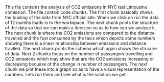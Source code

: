 This file contains the analysis of CO2 emissions in NYC taxi Limousine comission. The file contain code chunks. The first chunk basically shows the loading of the data from NYC official site. When we click on run the data of 12 months loads in to the workspace. The next chunk prints the structure of the data so that we can make a decision so as to how can we analyse it. The next chunk is where the CO2 emissions are compared to the distance travelled and the fuel consumed by the taxis which depicts some numbers showing there is a linear relationship between emissions and distance travlled. The next chunk prints the schema which again shows the strucure of data. Next 2 chunks focus on the number of passangers travelling and CO2 emissions which may show that are the CO2 emissions increasing or decreasing becuase of the change in number of passangers. The next chunk we plot these into a graph so as to have a visual representation of the numbers. Lets run them and see what is the solution we get.
